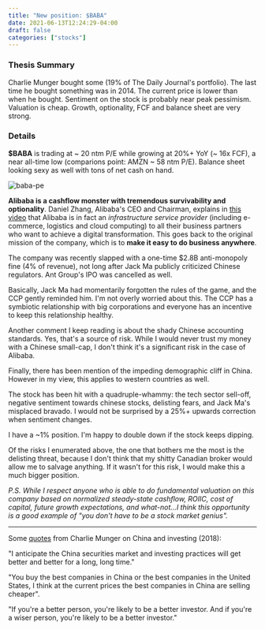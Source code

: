 ```yaml
---
title: "New position: $BABA"
date: 2021-06-13T12:24:29-04:00
draft: false
categories: ["stocks"]
---
```


### Thesis Summary

Charlie Munger bought some (19% of The Daily Journal's portfolio). The last time he bought something was in 2014. The current price is lower than when he bought. Sentiment on the stock is probably near peak pessimism. Valuation is cheap. Growth, optionality, FCF and balance sheet are very strong.

### Details

**$BABA** is trading at ~ 20 ntm P/E while growing at 20%+ YoY (~ 16x FCF), a near all-time low (comparions point: AMZN ~ 58 ntm P/E). Balance sheet looking sexy as well with tons of net cash on hand.

![baba-pe](/images/baba_pe.png)

**Alibaba is a cashflow monster with tremendous survivability and optionality**. Daniel Zhang, Alibaba's CEO and Chairman, explains in [this video](https://www.youtube.com/watch?v=IGabqBY0qmo&t=638s) that Alibaba is in fact an _infrastructure service provider_ (including e-commerce, logistics and cloud computing) to all their business partners who want to achieve a digital transformation. This goes back to the original mission of the company, which is to **make it easy to do business anywhere**.

The company was recently slapped with a one-time $2.8B anti-monopoly fine (4% of revenue), not long after Jack Ma publicly criticized Chinese regulators. Ant Group's IPO was cancelled as well. 

Basically, Jack Ma had momentarily forgotten the rules of the game, and the CCP gently reminded him. I'm not overly worried about this. The CCP has a symbiotic relationship with big corporations and everyone has an incentive to keep this relationship healthy.

Another comment I keep reading is about the shady Chinese accounting standards. Yes, that's a source of risk. While I would never trust my money with a Chinese small-cap, I don't think it's a significant risk in the case of Alibaba. 

Finally, there has been mention of the impeding demographic cliff in China. However in my view, this applies to western countries as well.

The stock has been hit with a quadruple-whammy: the tech sector sell-off, negative sentiment towards chinese stocks, delisting fears, and Jack Ma's misplaced bravado. I would not be surprised by a 25%+ upwards correction when sentiment changes.

I have a ~1% position. I'm happy to double down if the stock keeps dipping.

Of the risks I enumerated above, the one that bothers me the most is the delisting threat, because I don't think that my shitty Canadian broker would allow me to salvage anything. If it wasn't for this risk, I would make this a much bigger position.

_P.S. While I respect anyone who is able to do fundamental valuation on this company based on normalized steady-state cashflow, ROIIC, cost of capital, future growth expectations, and what-not...I think this opportunity is a good example of "you don't have to be a stock market genius"._

---

Some [quotes](https://www.youtube.com/watch?v=mRXS7tByziI) from Charlie Munger on China and investing (2018):

"I anticipate the China securities market and investing practices will get better and better for a long, long time."

"You buy the best companies in China or the best companies in the United States, I think at the current prices the best companies in China are selling cheaper".

"If you're a better person, you're likely to be a better investor. And if you're a wiser person, you're likely to be a better investor."